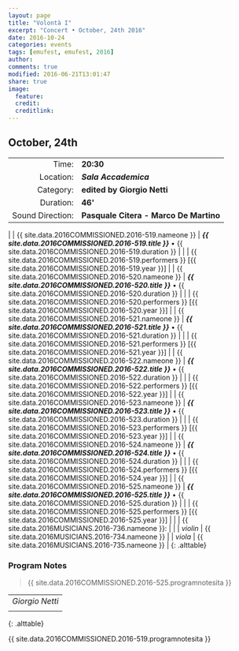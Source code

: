 ```yaml
---
layout: page
title: "Volontà I"
excerpt: "Concert • October, 24th 2016"
date: 2016-10-24
categories: events
tags: [emufest, emufest, 2016]
author:
comments: true
modified: 2016-06-21T13:01:47
share: true
image:
  feature:
  credit:
  creditlink:
---
```


## October, 24th

|  |  |
|------------:|:------------|
| Time: | **20:30** |
| Location: | ***Sala Accademica*** |
| Category: | **edited by Giorgio Netti** |
| Duration: | **46'** |
| Sound Direction: | **Pasquale Citera - Marco De Martino** |
|
| {{ site.data.2016COMMISSIONED.2016-519.nameone }} | ***{{ site.data.2016COMMISSIONED.2016-519.title }}*** • {{ site.data.2016COMMISSIONED.2016-519.duration }} |
|  | {{ site.data.2016COMMISSIONED.2016-519.performers }} [{{ site.data.2016COMMISSIONED.2016-519.year }}] |
| {{ site.data.2016COMMISSIONED.2016-520.nameone }} | ***{{ site.data.2016COMMISSIONED.2016-520.title }}*** • {{ site.data.2016COMMISSIONED.2016-520.duration }} |
|  | {{ site.data.2016COMMISSIONED.2016-520.performers }} [{{ site.data.2016COMMISSIONED.2016-520.year }}] |
| {{ site.data.2016COMMISSIONED.2016-521.nameone }} | ***{{ site.data.2016COMMISSIONED.2016-521.title }}*** • {{ site.data.2016COMMISSIONED.2016-521.duration }} |
|  | {{ site.data.2016COMMISSIONED.2016-521.performers }} [{{ site.data.2016COMMISSIONED.2016-521.year }}] |
| {{ site.data.2016COMMISSIONED.2016-522.nameone }} | ***{{ site.data.2016COMMISSIONED.2016-522.title }}*** • {{ site.data.2016COMMISSIONED.2016-522.duration }} |
|  | {{ site.data.2016COMMISSIONED.2016-522.performers }} [{{ site.data.2016COMMISSIONED.2016-522.year }}] |
| {{ site.data.2016COMMISSIONED.2016-523.nameone }} | ***{{ site.data.2016COMMISSIONED.2016-523.title }}*** • {{ site.data.2016COMMISSIONED.2016-523.duration }} |
|  | {{ site.data.2016COMMISSIONED.2016-523.performers }} [{{ site.data.2016COMMISSIONED.2016-523.year }}] |
| {{ site.data.2016COMMISSIONED.2016-524.nameone }} | ***{{ site.data.2016COMMISSIONED.2016-524.title }}*** • {{ site.data.2016COMMISSIONED.2016-524.duration }} |
|  | {{ site.data.2016COMMISSIONED.2016-524.performers }} [{{ site.data.2016COMMISSIONED.2016-524.year }}] |
| {{ site.data.2016COMMISSIONED.2016-525.nameone }} | ***{{ site.data.2016COMMISSIONED.2016-525.title }}*** • {{ site.data.2016COMMISSIONED.2016-525.duration }} |
|  | {{ site.data.2016COMMISSIONED.2016-525.performers }} [{{ site.data.2016COMMISSIONED.2016-525.year }}] |
|
| {{ site.data.2016MUSICIANS.2016-736.nameone }}: | |
|  *violin* | {{ site.data.2016MUSICIANS.2016-734.nameone }} |
|  *viola* | {{ site.data.2016MUSICIANS.2016-735.nameone }} |
{: .alttable}

### Program Notes

> {{ site.data.2016COMMISSIONED.2016-525.programnotesita }}

|  |
|------------:|
| *Giorgio Netti* |
|  |
{: .alttable}

{{ site.data.2016COMMISSIONED.2016-519.programnotesita }}
